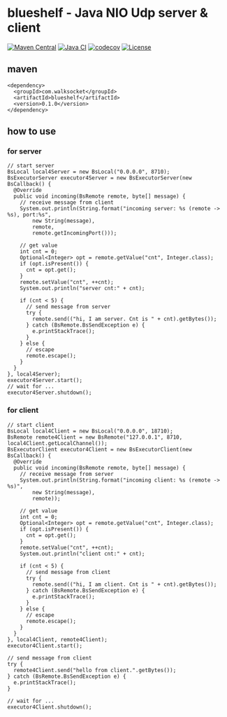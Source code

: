 # blueshelf - Java NIO Udp server & client 

[![Maven Central](https://maven-badges.herokuapp.com/maven-central/com.walksocket/blueshelf/badge.svg)](https://maven-badges.herokuapp.com/maven-central/com.walksocket/blueshelf)
[![Java CI](https://github.com/shigenobu/blueshelf/actions/workflows/ci.yaml/badge.svg)](https://github.com/shigenobu/blueshelf/actions/workflows/ci.yaml)
[![codecov](https://codecov.io/gh/shigenobu/blueshelf/branch/develop/graph/badge.svg?token=IOVXB31JR7)](https://codecov.io/gh/shigenobu/blueshelf)
[![License](https://img.shields.io/badge/License-Apache%202.0-blue.svg)](https://opensource.org/licenses/Apache-2.0)

## maven

    <dependency>
      <groupId>com.walksocket</groupId>
      <artifactId>blueshelf</artifactId>
      <version>0.1.0</version>
    </dependency>

## how to use

### for server

    // start server
    BsLocal local4Server = new BsLocal("0.0.0.0", 8710);
    BsExecutorServer executor4Server = new BsExecutorServer(new BsCallback() {
      @Override
      public void incoming(BsRemote remote, byte[] message) {
        // receive message from client
        System.out.println(String.format("incoming server: %s (remote -> %s), port:%s",
            new String(message),
            remote,
            remote.getIncomingPort()));

        // get value
        int cnt = 0;
        Optional<Integer> opt = remote.getValue("cnt", Integer.class);
        if (opt.isPresent()) {
          cnt = opt.get();
        }
        remote.setValue("cnt", ++cnt);
        System.out.println("server cnt:" + cnt);

        if (cnt < 5) {
          // send message from server
          try {
            remote.send(("hi, I am server. Cnt is " + cnt).getBytes());
          } catch (BsRemote.BsSendException e) {
            e.printStackTrace();
          }
        } else {
          // escape
          remote.escape();
        }
      }
    }, local4Server);
    executor4Server.start();
    // wait for ...
    executor4Server.shutdown();

### for client

    // start client
    BsLocal local4Client = new BsLocal("0.0.0.0", 18710);
    BsRemote remote4Client = new BsRemote("127.0.0.1", 8710, local4Client.getLocalChannel());
    BsExecutorClient executor4Client = new BsExecutorClient(new BsCallback() {
      @Override
      public void incoming(BsRemote remote, byte[] message) {
        // receive message from server
        System.out.println(String.format("incoming client: %s (remote -> %s)",
            new String(message),
            remote));

        // get value
        int cnt = 0;
        Optional<Integer> opt = remote.getValue("cnt", Integer.class);
        if (opt.isPresent()) {
          cnt = opt.get();
        }
        remote.setValue("cnt", ++cnt);
        System.out.println("client cnt:" + cnt);

        if (cnt < 5) {
          // send message from client
          try {
            remote.send(("hi, I am client. Cnt is " + cnt).getBytes());
          } catch (BsRemote.BsSendException e) {
            e.printStackTrace();
          }
        } else {
          // escape
          remote.escape();
        }
      }
    }, local4Client, remote4Client);
    executor4Client.start();

    // send message from client
    try {
      remote4Client.send("hello from client.".getBytes());
    } catch (BsRemote.BsSendException e) {
      e.printStackTrace();
    }
    
    // wait for ...
    executor4Client.shutdown();
